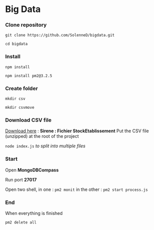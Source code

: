 # Big Data

### Clone repository

`git clone https://github.com/SolenneD/bigdata.git`

`cd bigdata`

### Install

`npm install`

`npm install pm2@3.2.5`

### Create folder

`mkdir csv`

`mkdir csvmove`

### Download CSV file

[Download here](https://www.data.gouv.fr/fr/datasets/base-sirene-des-entreprises-et-de-leurs-etablissements-siren-siret/) : **Sirene : Fichier StockEtablissement**
Put the CSV file (unzipped) at the root of the project

`node index.js`
*to split into multiple files*

### Start

Open **MongoDBCompass**

Run port **27017**

Open two shell, in one :
`pm2 monit`
in the other :
`pm2 start process.js`

### End
When everything is finished

`pm2 delete all`